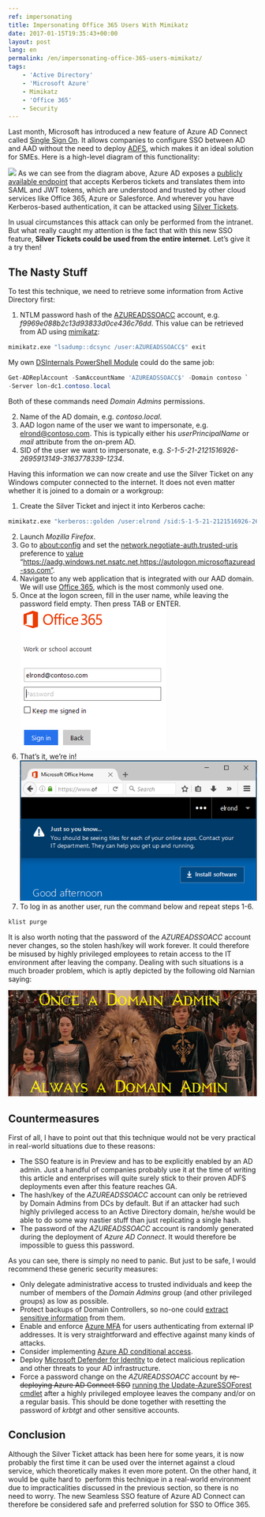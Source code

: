 ```yaml
---
ref: impersonating
title: Impersonating Office 365 Users With Mimikatz
date: 2017-01-15T19:35:43+00:00
layout: post
lang: en
permalink: /en/impersonating-office-365-users-mimikatz/
tags:
    - 'Active Directory'
    - 'Microsoft Azure'
    - Mimikatz
    - 'Office 365'
    - Security
---
```


Last month, Microsoft has introduced a&nbsp;new feature of&nbsp;Azure AD Connect called [Single Sign On](https://docs.microsoft.com/en-us/azure/active-directory/connect/active-directory-aadconnect-sso). It allows companies to&nbsp;configure SSO between AD and&nbsp;AAD without the&nbsp;need to&nbsp;deploy [ADFS](https://learn.microsoft.com/en-us/windows-server/identity/active-directory-federation-services), which&nbsp;makes it an ideal solution for&nbsp;SMEs. Here is&nbsp;a high-level diagram of&nbsp;this functionality:

![](https://docs.microsoft.com/en-us/azure/active-directory/connect/media/active-directory-aadconnect-sso/sso2.png) As we can see from&nbsp;the&nbsp;diagram above, Azure AD exposes a [publicly available endpoint](https://autologon.microsoftazuread-sso.com) that&nbsp;accepts Kerberos tickets and&nbsp;translates them into SAML and&nbsp;JWT tokens, which&nbsp;are understood and&nbsp;trusted by&nbsp;other cloud services like Office 365, Azure or&nbsp;Salesforce. And&nbsp;wherever you have Kerberos-based authentication, it can be attacked using [Silver Tickets](https://adsecurity.org/?p=2011).

In&nbsp;usual circumstances this attack can only be performed from&nbsp;the&nbsp;intranet. But&nbsp;what really caught my attention is&nbsp;the fact that&nbsp;with this new SSO feature, **Silver Tickets could be used from&nbsp;the&nbsp;entire internet**. Let’s give it a&nbsp;try then!

<!--more-->
## The&nbsp;Nasty Stuff

To&nbsp;test this technique, we need to&nbsp;retrieve some information from&nbsp;Active Directory first:

1. NTLM password hash of&nbsp;the [AZUREADSSOACC](https://docs.microsoft.com/en-us/azure/active-directory/connect/active-directory-aadconnect-sso#how-single-sign-on-works) account, e.g. *f9969e088b2c13d93833d0ce436c76dd*. This value can be retrieved from AD using [mimikatz](https://github.com/gentilkiwi/mimikatz):
```bat
mimikatz.exe "lsadump::dcsync /user:AZUREADSSOACC$" exit
```
    
My own [DSInternals PowerShell Module](https://github.com/MichaelGrafnetter/DSInternals) could do&nbsp;the same job:
    
```powershell
Get-ADReplAccount -SamAccountName 'AZUREADSSOACC$' -Domain contoso `
-Server lon-dc1.contoso.local
```
    
Both of these commands need *Domain Admins* permissions.

2. Name of the AD domain, e.g. *contoso.local*.
3. AAD logon name of the user we want to impersonate, e.g. elrond@contoso.com. This is typically either his *userPrincipalName* or *mail* attribute from the on-prem AD.
4. SID of the user we want to impersonate, e.g. *S-1-5-21-2121516926-2695913149-3163778339-1234*.

Having this information we can now create and use the Silver Ticket on any Windows computer connected to the internet. It does not even matter whether it is joined to a domain or a workgroup:

1. Create the Silver Ticket and inject it into Kerberos cache:
```bat
mimikatz.exe "kerberos::golden /user:elrond /sid:S-1-5-21-2121516926-2695913149-3163778339 /id:1234 /domain:contoso.local /rc4:f9969e088b2c13d93833d0ce436c76dd /target:aadg.windows.net.nsatc.net /service:HTTP /ptt" exit
```
2. Launch *Mozilla Firefox*.
3. Go to <about:config> and set the [network.negotiate-auth.trusted-uris](https://developer.mozilla.org/en-US/docs/Mozilla/Integrated_authentication) preference to [value](https://docs.microsoft.com/en-us/azure/active-directory/connect/active-directory-aadconnect-sso#ensuring-clients-sign-in-automatically) “https://aadg.windows.net.nsatc.net,https://autologon.microsoftazuread-sso.com”.
4. Navigate to any web application that is integrated with our AAD domain. We will use [Office 365](https://portal.office.com), which is the most commonly used one.
5. Once at the logon screen, fill in the user name, while leaving the password field empty. Then press TAB or ENTER.  
    ![](../../assets/images/aad_sso1.png)
6. That’s it, we’re in!![](../../assets/images/aad_sso2.png)
7. To log in as another user, run the command below and repeat steps 1-6.
```bat
klist purge
```

It is also worth noting that the password of the *AZUREADSSOACC* account never changes, so the stolen hash/key will work forever. It could therefore be misused by highly privileged employees to retain access to the IT environment after leaving the company. Dealing with such situations is a much broader problem, which is aptly depicted by the following old Narnian saying:

![Once a Domain Admin, always a Domain Admin](../../assets/images/narnia.png)

## Countermeasures

First of&nbsp;all, I&nbsp;have to&nbsp;point out that&nbsp;this technique would not be very practical in&nbsp;real-world situations due to&nbsp;these reasons:

- The SSO feature is in Preview and has to be explicitly enabled by an AD admin. Just a handful of companies probably use it at the time of writing this article and enterprises will quite surely stick to their proven ADFS deployments even after this feature reaches GA.
- The hash/key of the *AZUREADSSOACC* account can only be retrieved by Domain Admins from DCs by default. But if an attacker had such highly privileged access to an Active Directory domain, he/she would be able to do some way nastier stuff than just replicating a single hash.
- The password of the *AZUREADSSOACC* account is randomly generated during the deployment of *Azure AD Connect*. It would therefore be impossible to guess this password.

As&nbsp;you can see, there is&nbsp;simply no need to&nbsp;panic. But&nbsp;just to&nbsp;be safe, I&nbsp;would recommend these generic security measures:

- Only delegate administrative access to trusted individuals and keep the number of members of the *Domain Admins* group (and other privileged groups) as low as possible.
- Protect backups of Domain Controllers, so no-one could [extract sensitive information](/en/dumping-ntds-dit-files-using-powershell/) from them.
- Enable and enforce [Azure MFA](https://docs.microsoft.com/en-us/azure/multi-factor-authentication/multi-factor-authentication) for users authenticating from external IP addresses. It is very straightforward and effective against many kinds of attacks.
- Consider implementing [Azure AD conditional access](https://docs.microsoft.com/cs-cz/azure/active-directory/active-directory-conditional-access).
- Deploy [Microsoft Defender for Identity](https://www.microsoft.com/en-us/cloud-platform/advanced-threat-analytics) to detect malicious replication and other threats to your AD infrastructure.  
- Force a password change on the *AZUREADSSOACC* account by <del>re-deploying Azure AD Connect SSO</del> [running the Update-AzureSSOForest cmdlet](https://docs.microsoft.com/en-us/azure/active-directory/connect/active-directory-aadconnect-sso-faq#how-can-i-roll-over-the-kerberos-decryption-key-of-the-azureadssoacc-computer-account) after a highly privileged employee leaves the company and/or on a regular basis. This should be done together with resetting the password of *krbtgt* and other sensitive accounts.

## Conclusion

Although&nbsp;the&nbsp;Silver Ticket attack has been here for&nbsp;some years, it is&nbsp;now probably the&nbsp;first time it can be used over the&nbsp;internet against a&nbsp;cloud service, which&nbsp;theoretically makes it even&nbsp;more potent. On the&nbsp;other hand, it would be quite hard to  perform this technique in&nbsp;a real-world environment due to&nbsp;impracticalities discussed in&nbsp;the&nbsp;previous section, so&nbsp;there is&nbsp;no need to&nbsp;worry. The&nbsp;new Seamless SSO feature of&nbsp;Azure AD Connect can therefore be considered safe and&nbsp;preferred solution for&nbsp;SSO to&nbsp;Office 365.